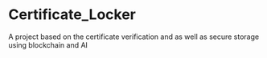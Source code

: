 # Certificate_Locker
A project based on the certificate verification and as well as secure storage using blockchain and AI
